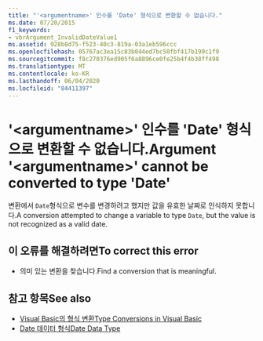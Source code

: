 ```yaml
---
title: "'<argumentname>' 인수를 'Date' 형식으로 변환할 수 없습니다."
ms.date: 07/20/2015
f1_keywords:
- vbrArgument_InvalidDateValue1
ms.assetid: 928b8d75-f523-40c3-819a-03a1eb596ccc
ms.openlocfilehash: 05767ac3ea15c83b044ed7bc50fbf417b199c1f9
ms.sourcegitcommit: f8c270376ed905f6a8896ce0fe25b4f4b38ff498
ms.translationtype: MT
ms.contentlocale: ko-KR
ms.lasthandoff: 06/04/2020
ms.locfileid: "84411397"
---
```

# <a name="argument-argumentname-cannot-be-converted-to-type-date"></a><span data-ttu-id="26269-102">'\<argumentname>' 인수를 'Date' 형식으로 변환할 수 없습니다.</span><span class="sxs-lookup"><span data-stu-id="26269-102">Argument '\<argumentname>' cannot be converted to type 'Date'</span></span>
<span data-ttu-id="26269-103">변환에서 `Date`형식으로 변수를 변경하려고 했지만 값을 유효한 날짜로 인식하지 못합니다.</span><span class="sxs-lookup"><span data-stu-id="26269-103">A conversion attempted to change a variable to type `Date`, but the value is not recognized as a valid date.</span></span>  
  
## <a name="to-correct-this-error"></a><span data-ttu-id="26269-104">이 오류를 해결하려면</span><span class="sxs-lookup"><span data-stu-id="26269-104">To correct this error</span></span>  
  
- <span data-ttu-id="26269-105">의미 있는 변환을 찾습니다.</span><span class="sxs-lookup"><span data-stu-id="26269-105">Find a conversion that is meaningful.</span></span>  
  
## <a name="see-also"></a><span data-ttu-id="26269-106">참고 항목</span><span class="sxs-lookup"><span data-stu-id="26269-106">See also</span></span>

- [<span data-ttu-id="26269-107">Visual Basic의 형식 변환</span><span class="sxs-lookup"><span data-stu-id="26269-107">Type Conversions in Visual Basic</span></span>](../programming-guide/language-features/data-types/type-conversions.md)
- [<span data-ttu-id="26269-108">Date 데이터 형식</span><span class="sxs-lookup"><span data-stu-id="26269-108">Date Data Type</span></span>](../language-reference/data-types/date-data-type.md)
